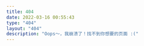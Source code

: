 ```yaml
---
title: 404
date: 2022-03-16 00:55:43
type: "404"
layout: "404"
description: "Oops～，我崩溃了！找不到你想要的页面 :("
---
```

